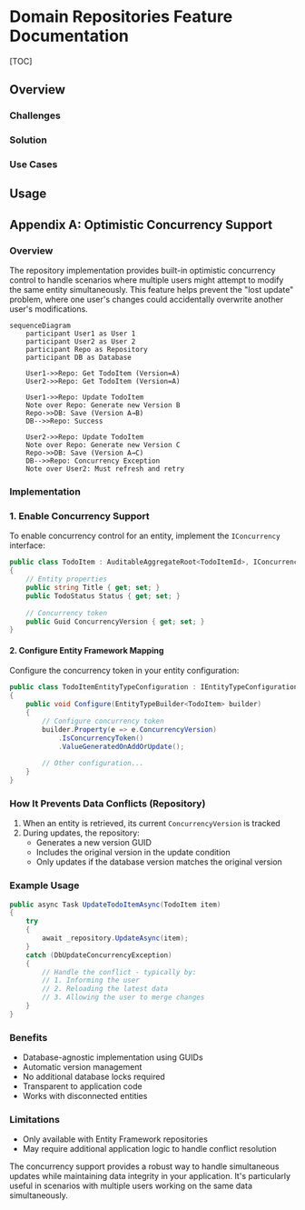 # Domain Repositories Feature Documentation

[TOC]

## Overview

### Challenges

### Solution

### Use Cases

## Usage

## Appendix A: Optimistic Concurrency Support

### Overview
The repository implementation provides built-in optimistic concurrency control to handle scenarios where multiple users might attempt to modify the same entity simultaneously. This feature helps prevent the "lost update" problem, where one user's changes could accidentally overwrite another user's modifications.

```mermaid
sequenceDiagram
    participant User1 as User 1
    participant User2 as User 2
    participant Repo as Repository
    participant DB as Database

    User1->>Repo: Get TodoItem (Version=A)
    User2->>Repo: Get TodoItem (Version=A)
    
    User1->>Repo: Update TodoItem
    Note over Repo: Generate new Version B
    Repo->>DB: Save (Version A→B)
    DB-->>Repo: Success
    
    User2->>Repo: Update TodoItem
    Note over Repo: Generate new Version C
    Repo->>DB: Save (Version A→C)
    DB-->>Repo: Concurrency Exception
    Note over User2: Must refresh and retry
```

### Implementation

### 1. Enable Concurrency Support
To enable concurrency control for an entity, implement the `IConcurrency` interface:

```csharp
public class TodoItem : AuditableAggregateRoot<TodoItemId>, IConcurrency
{
    // Entity properties
    public string Title { get; set; }
    public TodoStatus Status { get; set; }
    
    // Concurrency token
    public Guid ConcurrencyVersion { get; set; }
}
```

#### 2. Configure Entity Framework Mapping
Configure the concurrency token in your entity configuration:

```csharp
public class TodoItemEntityTypeConfiguration : IEntityTypeConfiguration<TodoItem>
{
    public void Configure(EntityTypeBuilder<TodoItem> builder)
    {
        // Configure concurrency token
        builder.Property(e => e.ConcurrencyVersion)
            .IsConcurrencyToken()
            .ValueGeneratedOnAddOrUpdate();
            
        // Other configuration...
    }
}
```

### How It Prevents Data Conflicts (Repository)

1. When an entity is retrieved, its current `ConcurrencyVersion` is tracked
2. During updates, the repository:
   - Generates a new version GUID
   - Includes the original version in the update condition
   - Only updates if the database version matches the original version

### Example Usage

```csharp
public async Task UpdateTodoItemAsync(TodoItem item)
{
    try 
    {
        await _repository.UpdateAsync(item);
    }
    catch (DbUpdateConcurrencyException)
    {
        // Handle the conflict - typically by:
        // 1. Informing the user
        // 2. Reloading the latest data
        // 3. Allowing the user to merge changes
    }
}
```

### Benefits

- Database-agnostic implementation using GUIDs
- Automatic version management
- No additional database locks required
- Transparent to application code
- Works with disconnected entities

### Limitations

- Only available with Entity Framework repositories
- May require additional application logic to handle conflict resolution

The concurrency support provides a robust way to handle simultaneous updates while maintaining data integrity in your application. It's particularly useful in scenarios with multiple users working on the same data simultaneously.